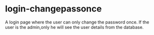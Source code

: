 # login-changepassonce
A login page where the user can only change the password once. If the user is the admin,only he will see the user details from the database.
